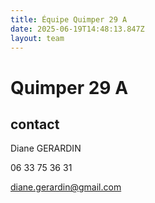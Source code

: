 ```yaml
---
title: Équipe Quimper 29 A
date: 2025-06-19T14:48:13.847Z
layout: team
---
```


# Quimper 29 A



## contact 

Diane GERARDIN

06 33 75 36 31

diane.gerardin@gmail.com

